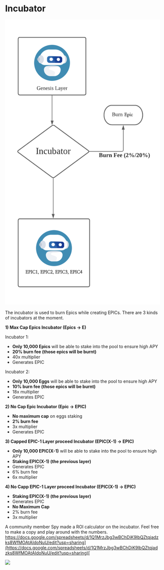 # Incubator

![](../.gitbook/assets/image-2-1-.png)

The incubator is used to burn Epics while creating EPICs. There are 3 kinds of incubators at the moment.

**1\) Max Cap Epics Incubator \(Epics -&gt; E\)**

Incubator 1:

* **Only 10,000 Epics** will be able to stake into the pool to ensure high APY
* **20% burn fee \(those epics will be burnt\)**
* 40x multiplier
* Generates EPIC

Incubator 2:

* **Only 10,000 Eggs** will be able to stake into the pool to ensure high APY
* **10% burn fee \(those epics will be burnt\)**
* 18x multiplier
* Generates EPIC

**2\) No Cap Epic Incubator \(Epic -&gt; EPIC\)**

* **No maximum cap** on eggs staking
* **2% burn fee**
* 3x multiplier
* Generates EPIC

**3\) Capped EPIC-1 Layer proceed Incubator \(EPIC\(X-1\) -&gt; EPIC\)**

* **Only 10,000 EPIC\(X-1\)** will be able to stake into the pool to ensure high APY
* **Staking EPIC\(X-1\) \(the previous layer\)**
* Generates EPIC
* 6% burn fee
* 6x multiplier

**4\) No Capp EPIC-1 Layer proceed Incubator \(EPIC\(X-1\) -&gt; EPIC\)**

* **Staking EPIC\(X-1\) \(the previous layer\)**
* Generates EPIC
* **No Maximum Cap**
* 2% burn fee
* 3x multiplier

A community member Spy made a ROI calculator on the incubator. Feel free to make a copy and play around with the numbers. [https://docs.google.com/spreadsheets/d/1Q1MrzJbg3wBChDiK9lbQZtqjadzks8WfMOAtAIdoNuU/edit?usp=sharing](https://docs.google.com/spreadsheets/d/1Q1MrzJbg3wBChDiK9lbQZtqjadzks8WfMOAtAIdoNuU/edit?usp=sharing)​[  
](https://goosedefi.gitbook.io/goose-finance/layered-farming/introduction)

![](https://gblobscdn.gitbook.com/assets%2F-MT5Nug3dG0o_JI3n0I1%2F-MUz9kaxG-WgfrMei24z%2F-MUz9stGizMam5FwZVCf%2Fimage.png?alt=media&token=219bfd6f-d758-4c87-adba-462fb9a473d3)

